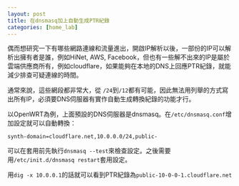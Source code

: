 ```yaml
---
layout: post
title: 在dnsmasq加上自動生成PTR紀錄
categories: [home_lab]
---
```


偶而想研究一下有哪些網路連線和流量進出，開啟IP解析以後，一部份的IP可以解析出擁有者是誰，例如HiNet, AWS, Facebook，但也有一些解不出來的IP是屬於雲端供應商所有，例如cloudflare，如果能夠在本地的DNS上回應PTR紀錄，就能減少排查可疑連線的時間。

通常來說，這些網段都非常大，從 `/24`到`/12`都有可能，因此無法用列舉的方式寫出所有IP，必須要DNS伺服器有實作自動生成轉換紀錄的功能才行。

以OpenWRT為例，上面預設的DNS伺服器是dnsmasq。在`/etc/dnsmasq.conf`增加設定就可以自動轉換：

```
synth-domain=cloudflare.net,10.0.0.0/24,public-
```

可以在套用前先執行`dnsmasq --test`來檢查設定。之後需要用`/etc/init.d/dnsmasq restart`套用設定。

用`dig -x 10.0.0.1`的話就可以看到PTR紀錄為`public-10-0-0-1.cloudflare.net`